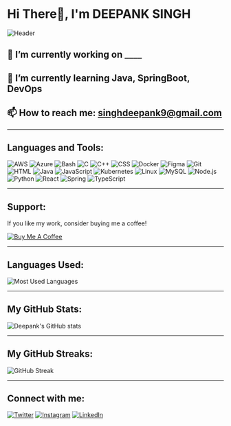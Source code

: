 # Hi There👋, I'm DEEPANK SINGH

![Header](https://your-image-url.com/banner.png)

## 🔭 I’m currently working on ____
## 🌱 I’m currently learning Java, SpringBoot, DevOps
## 📫 How to reach me: singhdeepank9@gmail.com

---

## Languages and Tools:
![AWS](https://img.shields.io/badge/AWS-232F3E?style=flat-square&logo=amazon-aws)
![Azure](https://img.shields.io/badge/Azure-0078D4?style=flat-square&logo=microsoft-azure)
![Bash](https://img.shields.io/badge/Bash-4EAA25?style=flat-square&logo=gnu-bash)
![C](https://img.shields.io/badge/C-A8B9CC?style=flat-square&logo=c)
![C++](https://img.shields.io/badge/C++-00599C?style=flat-square&logo=c%2B%2B)
![CSS](https://img.shields.io/badge/CSS-1572B6?style=flat-square&logo=css3)
![Docker](https://img.shields.io/badge/Docker-2496ED?style=flat-square&logo=docker)
![Figma](https://img.shields.io/badge/Figma-F24E1E?style=flat-square&logo=figma)
![Git](https://img.shields.io/badge/Git-F05032?style=flat-square&logo=git)
![HTML](https://img.shields.io/badge/HTML-E34F26?style=flat-square&logo=html5)
![Java](https://img.shields.io/badge/Java-007396?style=flat-square&logo=java)
![JavaScript](https://img.shields.io/badge/JavaScript-F7DF1E?style=flat-square&logo=javascript)
![Kubernetes](https://img.shields.io/badge/Kubernetes-326CE5?style=flat-square&logo=kubernetes)
![Linux](https://img.shields.io/badge/Linux-FCC624?style=flat-square&logo=linux)
![MySQL](https://img.shields.io/badge/MySQL-4479A1?style=flat-square&logo=mysql)
![Node.js](https://img.shields.io/badge/Node.js-339933?style=flat-square&logo=node.js)
![Python](https://img.shields.io/badge/Python-3776AB?style=flat-square&logo=python)
![React](https://img.shields.io/badge/React-61DAFB?style=flat-square&logo=react)
![Spring](https://img.shields.io/badge/Spring-6DB33F?style=flat-square&logo=spring)
![TypeScript](https://img.shields.io/badge/TypeScript-3178C6?style=flat-square&logo=typescript)

---

## Support:
If you like my work, consider buying me a coffee!

[![Buy Me A Coffee](https://img.buymeacoffee.com/button-api/?text=Buy%20me%20a%20coffee&emoji=&slug=deepank_singh&button_colour=FFDD00&font_colour=000000&font_family=Lato&outline_colour=000000&coffee_colour=ffffff)](https://www.buymeacoffee.com/deepank_singh)

---

## Languages Used:
![Most Used Languages](https://github-readme-stats.vercel.app/api/top-langs/?username=deepank-singh&layout=compact&theme=radical)

---

## My GitHub Stats:
![Deepank's GitHub stats](https://github-readme-stats.vercel.app/api?username=deepank-singh&show_icons=true&theme=radical)

---

## My GitHub Streaks:
![GitHub Streak](https://github-readme-streak-stats.herokuapp.com/?user=deepank-singh&theme=radical)

---

## Connect with me:
[![Twitter](https://img.shields.io/badge/Twitter-1DA1F2?style=for-the-badge&logo=twitter&logoColor=white)](https://twitter.com/_deepank_singh)
[![Instagram](https://img.shields.io/badge/Instagram-E4405F?style=for-the-badge&logo=instagram&logoColor=white)](https://www.instagram.com/_deepank_singh/)
[![LinkedIn](https://img.shields.io/badge/LinkedIn-0077B5?style=for-the-badge&logo=linkedin&logoColor=white)](https://www.linkedin.com/in/deepank-singh)
